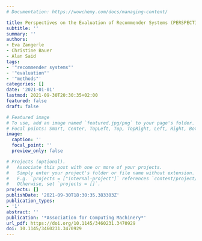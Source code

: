 ```yaml
---
# Documentation: https://wowchemy.com/docs/managing-content/

title: Perspectives on the Evaluation of Recommender Systems (PERSPECTIVES)
subtitle: ''
summary: ''
authors:
- Eva Zangerle
- Christine Bauer
- Alan Said
tags:
- '"recommender systems"'
- '"evaluation"'
- '"methods"'
categories: []
date: '2021-01-01'
lastmod: 2021-09-30T20:30:35+02:00
featured: false
draft: false

# Featured image
# To use, add an image named `featured.jpg/png` to your page's folder.
# Focal points: Smart, Center, TopLeft, Top, TopRight, Left, Right, BottomLeft, Bottom, BottomRight.
image:
  caption: ''
  focal_point: ''
  preview_only: false

# Projects (optional).
#   Associate this post with one or more of your projects.
#   Simply enter your project's folder or file name without extension.
#   E.g. `projects = ["internal-project"]` references `content/project/deep-learning/index.md`.
#   Otherwise, set `projects = []`.
projects: []
publishDate: '2021-09-30T18:30:35.383303Z'
publication_types:
- '1'
abstract: ''
publication: '*Association for Computing Machinery*'
url_pdf: https://doi.org/10.1145/3460231.3470929
doi: 10.1145/3460231.3470929
---
```

